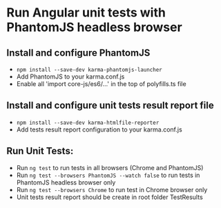 # Run Angular unit tests with PhantomJS headless browser

## Install and configure PhantomJS
* `npm install --save-dev karma-phantomjs-launcher`
* Add PhantomJS to your karma.conf.js
* Enable all 'import core-js/es6/...' in the top of polyfills.ts file

## Install and configure unit tests result report file
* `npm install --save-dev karma-htmlfile-reporter`
* Add tests result report configuration to your karma.conf.js

## Run Unit Tests:
* Run `ng test` to run tests in all browsers (Chrome and PhantomJS)
* Run `ng test --browsers PhantomJS --watch false` to run tests in PhantomJS headless browser only
* Run `ng test --browsers Chrome` to run test in Chrome browser only
* Unit tests result report should be create in root folder TestResults
